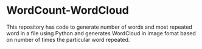# WordCount-WordCloud
This repository has code to generate number of words and most repeated word in a file using Python  and generates WordCloud in image fomat based on number of times the particular word repeated.
